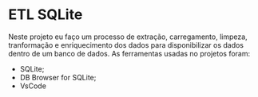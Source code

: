 # ETL SQLite
Neste projeto eu faço um processo de extração, carregamento, limpeza, tranformação e enriquecimento dos dados para disponibilizar os dados dentro de um banco de dados.
As ferramentas usadas no projetos foram:

* SQLite;
* DB Browser for SQLite;
* VsCode
